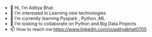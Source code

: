 - 👋 Hi, I’m Aditya Bhat
- 👀 I’m interested in Learning new technologies
- 🌱 I’m currently learning Pyspark , Python ,ML 
- 💞️ I’m looking to collaborate on Python and Big Data Projects
- 📫 How to reach me  <https://www.linkedin.com/in/adityabhat0705>

<!---
adikalli/adikalli is a ✨ special ✨ repository because its `README.md` (this file) appears on your GitHub profile.
You can click the Preview link to take a look at your changes.
--->
